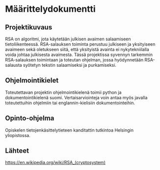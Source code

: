 
# Määrittelydokumentti

## Projektikuvaus

RSA on algoritmi, jota käytetään julkisen avaimen salaamiseen tietoliikenteessä. RSA-salauksen toiminta perustuu julkiseen ja yksityiseen avaimeen sekä oletukseen siitä, että yksityistä avainta ei nykytekniilalla voida johtaa julkisesta avaimesta. Tässä projektissa syvennyn tarkemmin RSA-salauksen toimintaan ja toteutan ohjelman, jossa hyödynnetään RSA-salausta syötetyn tekstin salaamiseksi ja purkamiseksi.

## Ohjelmointikielet

Toteutettavan projektin ohjelmointikielenä toimii python ja dokumentointikielenä suomi. Vertaisarviointeja voin antaa myös javalla toteutettuihin ohjelmiin tai englannin-kielisiin dokumentointeihin.

## Opinto-ohjelma

Opiskelen tietojenkäsittelytieteen kanditattin tutkintoa Helsingin yliopistossa.

## Lähteet

https://en.wikipedia.org/wiki/RSA_(cryptosystem)


